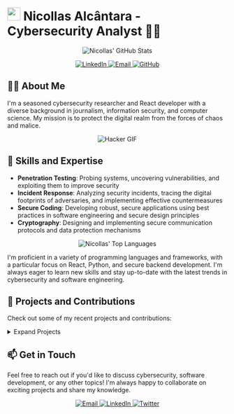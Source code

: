 
# <img src="https://user-images.githubusercontent.com/72005563/181644927-a6ac0b04-a7e5-4a7e-82e8-4d6d1b62ca22.png" width="30" /> Nicollas Alcântara - Cybersecurity Analyst 🕵️‍♀️

<p align="center">
  <img src="https://github-readme-stats.vercel.app/api?username=niklaz4&show_icons=true&count_private=true&theme=radical" alt="Nicollas' GitHub Stats" />
</p>

<p align="center">
  <a href="https://www.linkedin.com/in/nicollas-oliveira/" target="_blank">
    <img src="https://img.shields.io/badge/LinkedIn-0077B5?style=for-the-badge&logo=linkedin&logoColor=white" alt="LinkedIn" />
  </a>
  <a href="mailto:nicollas.oliveira@email.com">
    <img src="https://img.shields.io/badge/Email-D14836?style=for-the-badge&logo=gmail&logoColor=white" alt="Email" />
  </a>
  <a href="https://github.com/niklaz4">
    <img src="https://img.shields.io/badge/GitHub-100000?style=for-the-badge&logo=github&logoColor=white" alt="GitHub" />
  </a>
</p>

## 👨‍💻 About Me

I'm a seasoned cybersecurity researcher and React developer with a diverse background in journalism, information security, and computer science. My mission is to protect the digital realm from the forces of chaos and malice.

<p align="center">
  <img src="https://raw.githubusercontent.com/deepanshut041/deepanshut041/master/assets/hacker.gif" alt="Hacker GIF" />
</p>

## 🔧 Skills and Expertise

- **Penetration Testing**: Probing systems, uncovering vulnerabilities, and exploiting them to improve security
- **Incident Response**: Analyzing security incidents, tracing the digital footprints of adversaries, and implementing effective countermeasures
- **Secure Coding**: Developing robust, secure applications using best practices in software engineering and secure design principles
- **Cryptography**: Designing and implementing secure communication protocols and data protection mechanisms

<p align="center">
  <img src="https://github-readme-stats.vercel.app/api/top-langs/?username=niklaz4&layout=compact&theme=radical" alt="Nicollas' Top Languages" />
</p>

I'm proficient in a variety of programming languages and frameworks, with a particular focus on React, Python, and secure backend development. I'm always eager to learn new skills and stay up-to-date with the latest trends in cybersecurity and software engineering.

## 🚀 Projects and Contributions

Check out some of my recent projects and contributions:

<details>
  <summary>Expand Projects</summary>
  
  ### [Cyber Defense Platform](https://github.com/niklaz4/cyber-defense-platform)
  A comprehensive security solution that integrates advanced threat detection, incident response, and vulnerability management capabilities.

  ### [Secure Chat Application](https://github.com/niklaz4/secure-chat)
  A real-time chat application with end-to-end encryption, built using React, Node.js, and cutting-edge cryptographic techniques.

  ### [CTF Challenge Solutions](https://github.com/niklaz4/ctf-challenges)
  A collection of solutions and writeups for various Capture The Flag (CTF) challenges, showcasing my problem-solving and hacking skills.
</details>

## 📫 Get in Touch

Feel free to reach out if you'd like to discuss cybersecurity, software development, or any other topics! I'm always happy to collaborate on exciting projects and share my knowledge.

<p align="center">
  <a href="mailto:nicollas.oliveira@email.com">
    <img src="https://img.shields.io/badge/Email-D14836?style=for-the-badge&logo=gmail&logoColor=white" alt="Email" />
  </a>
  <a href="https://www.linkedin.com/in/nicollas-oliveira/" target="_blank">
    <img src="https://img.shields.io/badge/LinkedIn-0077B5?style=for-the-badge&logo=linkedin&logoColor=white" alt="LinkedIn" />
  </a>
  <a href="https://twitter.com/niklaz4" target="_blank">
    <img src="https://img.shields.io/badge/Twitter-1DA1F2?style=for-the-badge&logo=twitter&logoColor=white" alt="Twitter" />
  </a>
</p>

